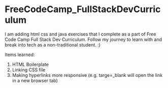 # FreeCodeCamp_FullStackDevCurriculum
I am adding html css and java exercises that I complete as a part of Free Code Camp Full Stack Dev Curriculum.
Follow my journey to learn with and break into tech as a non-traditional student. :)

Items learned:
1. HTML Boilerplate
2. Linking CSS file
3. Making hyperlinks more responsive (e.g. targe=_blank will open the link in a new browser tab)
